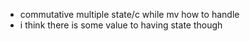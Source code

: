 * commutative multiple state/c while mv how to handle
* i think there is some value to having state though

